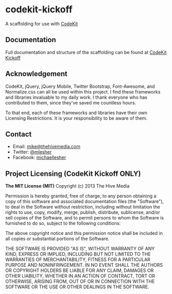 codekit-kickoff
===============

A scaffolding for use with [CodeKit](http://incident57.com/codekit/)

## Documentation

Full documentation and structure of the scaffolding can be found at [CodeKit Kickoff](http://kickoff.thehivemedia.com)

## Acknowledgement

CodeKit, jQuery, jQuery Mobile, Twitter Bootstrap, Font-Awesome, and Normalize.css can all be used within this project. I find these frameworks and libraries invaluable to my daily work. I thank everyone who has contributed to them, since they've saved me countless hours.

To that end, each of these frameworks and libraries have their own Licensing Restrictions. It is your responsibility to be aware of them.

## Contact

- Email: [mike@thehivemedia.com](mailto:mike@thehivemedia.com)
- Twitter: [@mlesher](http://www.twitter.com/mlesher)
- Facebook: [michaellesher](http://www.facebook.com/michaellesher)

## Project Licensing (CodeKit Kickoff ONLY)

**The MIT License (MIT)** 
Copyright (c) 2013 The Hive Media

Permission is hereby granted, free of charge, to any person obtaining a copy of this software and associated documentation files (the "Software"), to deal in the Software without 
restriction, including without limitation the rights to use, copy, modify, merge, publish, distribute, sublicense, and/or sell copies of the Software, and to permit persons to whom 
the Software is furnished to do so, subject to the following conditions:

The above copyright notice and this permission notice shall be included in all copies or substantial portions of the Software.
 
THE SOFTWARE IS PROVIDED "AS IS", WITHOUT WARRANTY OF ANY KIND, EXPRESS OR IMPLIED, INCLUDING BUT NOT LIMITED TO THE WARRANTIES OF MERCHANTABILITY, FITNESS FOR A PARTICULAR PURPOSE AND NONINFRINGEMENT. IN NO EVENT SHALL THE AUTHORS OR COPYRIGHT HOLDERS BE LIABLE FOR ANY CLAIM, DAMAGES OR OTHER LIABILITY, WHETHER IN AN ACTION OF CONTRACT, TORT OR OTHERWISE, ARISING FROM, OUT OF OR IN CONNECTION WITH THE SOFTWARE OR THE USE OR OTHER DEALINGS IN THE SOFTWARE.